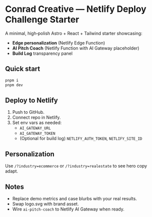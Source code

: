 # Conrad Creative — Netlify Deploy Challenge Starter

A minimal, high‑polish Astro + React + Tailwind starter showcasing:
- **Edge personalization** (Netlify Edge Function)
- **AI Pitch Coach** (Netlify Function with AI Gateway placeholder)
- **Build Log** transparency panel

## Quick start
```bash
pnpm i
pnpm dev
```

## Deploy to Netlify
1. Push to GitHub.
2. Connect repo in Netlify.
3. Set env vars as needed:
   - `AI_GATEWAY_URL`
   - `AI_GATEWAY_TOKEN`
   - (Optional for build log) `NETLIFY_AUTH_TOKEN`, `NETLIFY_SITE_ID`

## Personalization
Use `/?industry=ecommerce` or `/?industry=realestate` to see hero copy adapt.

## Notes
- Replace demo metrics and case blurbs with your real results.
- Swap logo.svg with brand asset.
- Wire `ai-pitch-coach` to Netlify AI Gateway when ready.
